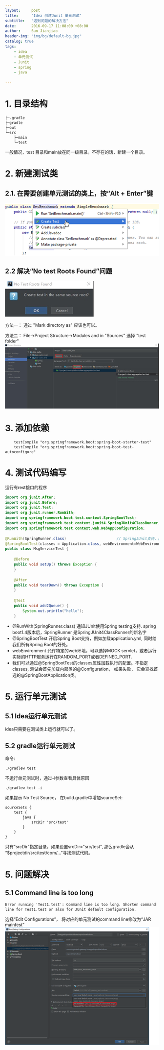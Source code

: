 ```yaml
---
layout:     post
title:      "Idea 创建Junit 单元测试"  
subtitle:   "遇到问题的解决方法"
date:       2016-09-17 11:08:00 +08:00
author:     Sun Jianjiao
header-img: "img/bg/default-bg.jpg"
catalog: true
tags:
    - idea
    - 单元测试
    - Junit
    - spring
    - java

---
```


# 1. 目录结构

```
├─.gradle
├─gradle
├─out
└─src
    ├─main
    └─test
```

一般情况，test 目录和main放在同一级目录。不存在的话，新建一个目录。

# 2. 新建测试类
## 2.1. 在需要创建单元测试的类上，按“Alt + Enter”键
![新建测试类图片](/img/post/2018/junit/createTest.png)

## 2.2 解决“No test Roots Found”问题
![No test Roots Found](/img/post/2018/junit/no-test-roots-found.png)


方法一： 通过 "Mark directory as" 应该也可以。

方法二： File->Project Structure->Modules and in "Sources" 选择 "test folder" 
![No test Roots Found](/img/post/2018/junit/set-test-root.png)

# 3. 添加依赖
```
    testCompile "org.springframework.boot:spring-boot-starter-test"
    testCompile "org.springframework.boot:spring-boot-test-autoconfigure"
```

# 4. 测试代码编写

运行有rest接口的程序

```java
import org.junit.After;
import org.junit.Before;
import org.junit.Test;
import org.junit.runner.RunWith;
import org.springframework.boot.test.context.SpringBootTest;
import org.springframework.test.context.junit4.SpringJUnit4ClassRunner;
import org.springframework.test.context.web.WebAppConfiguration;

@RunWith(SpringRunner.class)                       // SpringJUnit支持，由此引入Spring-Test框架支持！
@SpringBootTest(classes = Application.class, webEnvironment=WebEnvironment.RANDOM_PORT) // 指定我们SpringBoot工程的Application启动类
public class MsgServiceTest {

    @Before
    public void setUp() throws Exception {
    }

    @After
    public void tearDown() throws Exception {
    }

    @Test
    public void add2Queue() {
        System.out.println("hello");
    }
```

- @RunWith(SpringRunner.class) 通知JUnit使用Spring testing支持. spring boot1.4版本后，SpringRunner 是SpringJUnit4ClassRunner的新名字
- @SpringBootTest 开启Spring Boot支持，例如加载application.yml, 同时给我们所有Spring Boot的好处。
- webEnvironment 允许特定的web环境，可以选择MOCK servlet，或者运行实际的HTTP服务运行在RANDOM_PORT或者DEFINED_PORT.
- 我们可以通过@SpringBootTest的classes属性加载执行的配置。不指定classes, 测试会首先加载内部类的@Configuration， 如果失败， 它会查找首选的@SpringBootApplication类。



# 5. 运行单元测试
## 5.1 Idea运行单元测试
idea只需要在测试类上运行就可以了。

## 5.2 gradle运行单元测试

命令:
```
./gradlew test
```

不运行单元测试时，通过-i参数查看具体原因
```
./gradlew test -i
```
如果提示 No Test Source， 在build.gradle中增加sourceSet:
```
sourceSets {
    test {
        java {
            srcDir 'src/test'
        }
    }
}
```
只有"srcDir"指定目录，如果设置srcDir="src/test", 那么gradle会从 “$projectdir/src/test/com/…”寻找测试代码。

# 5. 问题解决
## 5.1 Command line is too long
```
Error running 'Test1.test': Command line is too long. Shorten command line for Test1.test or also for JUnit default configuration. 
```
选择“Edit Configurations”， 将对应的单元测试的command line修改为“JAR mainfest”
![manifest](img/post/java/junit/command-too-long.png)